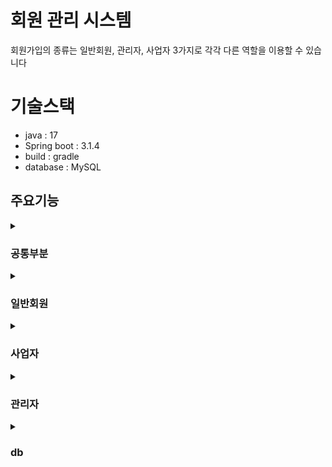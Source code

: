 # 회원 관리 시스템

회원가입의 종류는 일반회원, 관리자, 사업자 3가지로 각각 다른 역할을 이용할 수 있습니다

# 기술스택

- java : 17
- Spring boot : 3.1.4
- build : gradle
- database : MySQL

## 주요기능

<details>
<summary><h3>공통부분</h3></summary>
- 일반 회원, 사업자, 관리자 모든계정은 아이디 비밀번호 이메일 입력받으며 아이디 중복이 있을경우 회원가입이 불가능하며 아이디, 비밀번호 미입력시 회원가입이 불가능합니다.<br>
- 사업자 계정으로 회원가입시 추가적으로 사업자 번호를 입력 받으며 공공데이터 api 사업자번호조회 시스템을 이용하여 사업자 번호가 있는지 없는지 구별합니다.<br>
- 모든계정은 회원정보조회 및 변경을 통해 현재 비밀번호, 이메일, 현재 잔액, 회원가입일시를 확인할수 있으며 비밀번호, 이메일을 변경할수 있습니다.<br>
- 로그인시 아이디, 비밀번호 미입력시 팝업문구가 등장합니다
</details>

<details>
<summary><h3>일반회원</h3></summary>
- 입금(개발예정)<br>
- 출금(개발예정)<br>
- 이체(개발예정)<br>
- 나의 거래 내역(개발예정)<br>
- 회원정보조회 및 변경<br>
- logout<br>
</details>

<details>
<summary><h3>사업자</h3></summary>
- 매장관리<br>
- 입금(개발예정)<br>
- 출금(개발예정)<br>
- 이체(개발예정)<br>
- 나의 거래 내역(개발예정)<br>
- 회원정보조회 및 변경<br>
- logout<br>
</details>

<details>
<summary><h3>관리자</h3></summary>
- 입금(개발예정)<br>
- 출금(개발예정)<br>
- 이체(개발예정)<br>
- 나의 거래 내역(개발예정)<br>
- 회원정보조회 및 변경<br>
- logout<br>
- 전체 회원 리스트<br>
- 전체 거래 내역<br>
</details>

<details>
<summary><h3>db</h3></summary>
- 회원관리<br>

</details>
